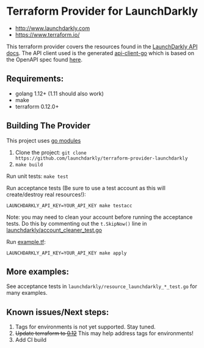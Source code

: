 # Terraform Provider for LaunchDarkly

- http://www.launchdarkly.com
- https://www.terraform.io/

This terraform provider covers the resources found in the [LaunchDarkly API docs](https://apidocs.launchdarkly.com/reference).
The API client used is the generated [api-client-go](https://github.com/launchdarkly/api-client-go) which is based on the OpenAPI spec found [here](https://github.com/launchdarkly/ld-openapi).

## Requirements:

- golang 1.12+ (1.11 should also work)
- make
- terraform 0.12.0+

## Building The Provider

This project uses [go modules](https://github.com/golang/go/wiki/Modules)

1. Clone the project: `git clone https://github.com/launchdarkly/terraform-provider-launchdarkly`
1. `make build`

Run unit tests:
`make test`

Run acceptance tests (Be sure to use a test account as this will create/destroy real resources!):

```
LAUNCHDARKLY_API_KEY=YOUR_API_KEY make testacc
```

Note: you may need to clean your account before running the acceptance tests.
Do this by commenting out the `t.SkipNow()` line in [launchdarkly/account_cleaner_test.go](launchdarkly/account_cleaner_test.go)

Run [example.tf](example.tf):

```
LAUNCHDARKLY_API_KEY=YOUR_API_KEY make apply
```

## More examples:

See acceptance tests in `launchdarkly/resource_launchdarkly_*_test.go` for many examples.

## Known issues/Next steps:

1. Tags for environments is not yet supported. Stay tuned.
1. ~~Update terraform to [0.12](https://www.terraform.io/upgrade-guides/0-12.html)~~ This may help address tags for environments!
1. Add CI build
